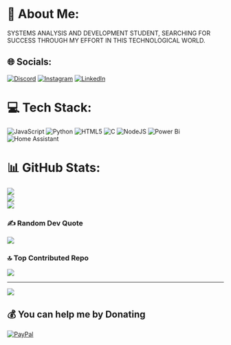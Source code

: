 # 💫 About Me:
SYSTEMS ANALYSIS AND DEVELOPMENT STUDENT, SEARCHING FOR SUCCESS THROUGH MY EFFORT IN THIS TECHNOLOGICAL WORLD.


## 🌐 Socials:
[![Discord](https://img.shields.io/badge/Discord-%237289DA.svg?logo=discord&logoColor=white)](https://discord.gg/treze_sz) [![Instagram](https://img.shields.io/badge/Instagram-%23E4405F.svg?logo=Instagram&logoColor=white)](https://instagram.com/D13z) [![LinkedIn](https://img.shields.io/badge/LinkedIn-%230077B5.svg?logo=linkedin&logoColor=white)](https://linkedin.com/in/https://www.linkedin.com/in/diego-william-8600972a6?lipi=urn%3Ali%3Apage%3Ad_flagship3_profile_view_base_contact_details%3BtjIkGX06RxOC7vhp%2FHH4eA%3D%3D) 

# 💻 Tech Stack:
![JavaScript](https://img.shields.io/badge/javascript-%23323330.svg?style=for-the-badge&logo=javascript&logoColor=%23F7DF1E) ![Python](https://img.shields.io/badge/python-3670A0?style=for-the-badge&logo=python&logoColor=ffdd54) ![HTML5](https://img.shields.io/badge/html5-%23E34F26.svg?style=for-the-badge&logo=html5&logoColor=white) ![C](https://img.shields.io/badge/c-%2300599C.svg?style=for-the-badge&logo=c&logoColor=white) ![NodeJS](https://img.shields.io/badge/node.js-6DA55F?style=for-the-badge&logo=node.js&logoColor=white) ![Power Bi](https://img.shields.io/badge/power_bi-F2C811?style=for-the-badge&logo=powerbi&logoColor=black) ![Home Assistant](https://img.shields.io/badge/home%20assistant-%2341BDF5.svg?style=for-the-badge&logo=home-assistant&logoColor=white)
# 📊 GitHub Stats:
![](https://github-readme-stats.vercel.app/api?username=zDiegoz&theme=neon&hide_border=false&include_all_commits=true&count_private=true)<br/>
![](https://github-readme-streak-stats.herokuapp.com/?user=zDiegoz&theme=neon&hide_border=false)<br/>
![](https://github-readme-stats.vercel.app/api/top-langs/?username=zDiegoz&theme=neon&hide_border=false&include_all_commits=true&count_private=true&layout=compact)

### ✍️ Random Dev Quote
![](https://quotes-github-readme.vercel.app/api?type=vetical&theme=tokyonight)

### 🔝 Top Contributed Repo
![](https://github-contributor-stats.vercel.app/api?username=zDiegoz&limit=5&theme=neon&combine_all_yearly_contributions=true)

---
[![](https://visitcount.itsvg.in/api?id=zDiegoz&icon=3&color=4)](https://visitcount.itsvg.in)

  ## 💰 You can help me by Donating
  [![PayPal](https://img.shields.io/badge/PayPal-00457C?style=for-the-badge&logo=paypal&logoColor=white)](https://paypal.me/Paypal.Me/diegowilliam/                                                                                                                                                                                                                                                                                                                                                                                                                                                                                                                                                                                                                                            ) 

  
<!-- Proudly created with GPRM ( https://gprm.itsvg.in ) -->
